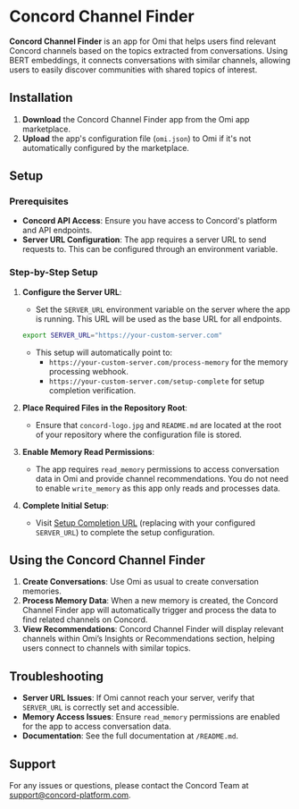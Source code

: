# Concord Channel Finder

**Concord Channel Finder** is an app for Omi that helps users find relevant Concord channels based on the topics extracted from conversations. Using BERT embeddings, it connects conversations with similar channels, allowing users to easily discover communities with shared topics of interest.

## Installation

1. **Download** the Concord Channel Finder app from the Omi app marketplace.
2. **Upload** the app's configuration file (`omi.json`) to Omi if it's not automatically configured by the marketplace.

## Setup

### Prerequisites

- **Concord API Access**: Ensure you have access to Concord's platform and API endpoints.
- **Server URL Configuration**: The app requires a server URL to send requests to. This can be configured through an environment variable.

### Step-by-Step Setup

1. **Configure the Server URL**:
    - Set the `SERVER_URL` environment variable on the server where the app is running. This URL will be used as the base URL for all endpoints.

   ```bash
   export SERVER_URL="https://your-custom-server.com"
   ```

    - This setup will automatically point to:
        - `https://your-custom-server.com/process-memory` for the memory processing webhook.
        - `https://your-custom-server.com/setup-complete` for setup completion verification.

2. **Place Required Files in the Repository Root**:
    - Ensure that `concord-logo.jpg` and `README.md` are located at the root of your repository where the configuration file is stored.

3. **Enable Memory Read Permissions**:
    - The app requires `read_memory` permissions to access conversation data in Omi and provide channel recommendations. You do not need to enable `write_memory` as this app only reads and processes data.

4. **Complete Initial Setup**:
    - Visit [Setup Completion URL](https://your-custom-server.com/setup-complete) (replacing with your configured `SERVER_URL`) to complete the setup configuration.

## Using the Concord Channel Finder

1. **Create Conversations**: Use Omi as usual to create conversation memories.
2. **Process Memory Data**: When a new memory is created, the Concord Channel Finder app will automatically trigger and process the data to find related channels on Concord.
3. **View Recommendations**: Concord Channel Finder will display relevant channels within Omi’s Insights or Recommendations section, helping users connect to channels with similar topics.

## Troubleshooting

- **Server URL Issues**: If Omi cannot reach your server, verify that `SERVER_URL` is correctly set and accessible.
- **Memory Access Issues**: Ensure `read_memory` permissions are enabled for the app to access conversation data.
- **Documentation**: See the full documentation at `/README.md`.

## Support

For any issues or questions, please contact the Concord Team at support@concord-platform.com.